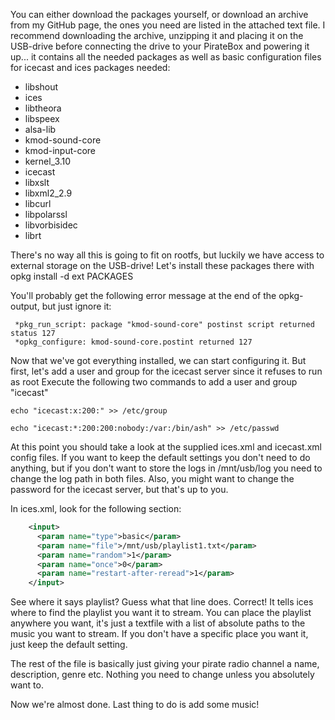 You can either download the packages yourself, or download an archive from my GitHub page, the ones you need are listed in the attached text file. I recommend downloading the archive, unzipping it and placing it on the USB-drive before connecting the drive to your PirateBox and powering it up... it contains all the needed packages as well as basic configuration files for icecast and ices
packages needed:
- libshout
- ices
- libtheora
- libspeex
- alsa-lib
- kmod-sound-core
- kmod-input-core
- kernel_3.10
- icecast
- libxslt
- libxml2_2.9
- libcurl
- libpolarssl
- libvorbisidec
- librt

There's no way all this is going to fit on rootfs, but luckily we have access to external storage on the USB-drive! Let's install these packages there with opkg install -d ext PACKAGES

You'll probably get the following error message at the end of the opkg-output, but just ignore it: 
```
 *pkg_run_script: package "kmod-sound-core" postinst script returned status 127 
 *opkg_configure: kmod-sound-core.postint returned 127
```

Now that we've got everything installed, we can start configuring it. But first, let's add a user and group for the icecast server since it refuses to run as root
Execute the following two commands to add a user and group "icecast" 
```
echo "icecast:x:200:" >> /etc/group
```
```
echo "icecast:*:200:200:nobody:/var:/bin/ash" >> /etc/passwd
```

At this point you should take a look at the supplied ices.xml and icecast.xml config files. If you want to keep the default settings you don't need to do anything, but if you don't want to store the logs in /mnt/usb/log you need to change the log path in both files. Also, you might want to change the password for the icecast server, but that's up to you.

In ices.xml, look for the following section:
``` xml
    <input>
      <param name="type">basic</param>
      <param name="file">/mnt/usb/playlist1.txt</param>
      <param name="random">1</param>
      <param name="once">0</param>
      <param name="restart-after-reread">1</param>
    </input>
```
See where it says playlist? Guess what that line does. Correct! It tells ices where to find the playlist you want it to stream. You can place the playlist anywhere you want, it's just a textfile with a list of absolute paths to the music you want to stream. If you don't have a specific place you want it, just keep the default setting. 

The rest of the file is basically just giving your pirate radio channel a name, description, genre etc. Nothing you need to change unless you absolutely want to. 

Now we're almost done. Last thing to do is add some music! 
